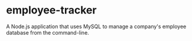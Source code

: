 # employee-tracker
A Node.js application that uses MySQL to manage a company's employee database from the command-line.
